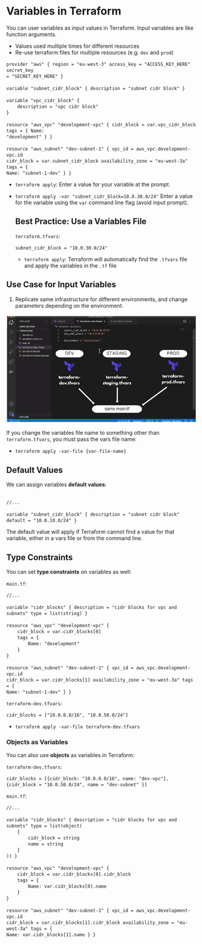 # Variables in Terraform

You can user variables as input values in Terraform. Input variables are like
function arguments.

- Values used multiple times for different resources
- Re-use terraform files for multiple resources (e.g. `dev` and `prod`)

```
provider "aws" { region = "eu-west-3" access_key = "ACCESS_KEY_HERE" secret_key
= "SECRET_KEY_HERE" }

variable "subnet_cidr_block" { description = "subnet cidr block" }

variable "vpc_cidr_block" {
    description = "vpc cidr block"
}

resource "aws_vpc" "development-vpc" { cidr_block = var.vpc_cidr_block tags = { Name:
"development" } }

resource "aws_subnet" "dev-subnet-1" { vpc_id = aws_vpc.development-vpc.id
cidr_block = var.subnet_cidr_block availability_zone = "eu-west-3a" tags = {
Name: "subnet-1-dev" } }

```

- `terraform apply`: Enter a value for your variable at the prompt.

- `terraform apply -var "subnet_cidr_block=10.0.30.0/24"` Enter a value for the
  variable using the `var` command line flag (avoid input prompt).

  ## Best Practice: Use a Variables File

  `terraform.tfvars`:

  ```
  subnet_cidr_block = "10.0.30.0/24"

  ```

  - `terraform apply`: Terraform will automatically find the `.tfvars` file and
    apply the variables in the `.tf` file

## Use Case for Input Variables

1. Replicate same infrastructure for different environments, and change
   parameters depending on the environment.

![variables](./variables.png)

If you change the variables file name to something other than
`terraform.tfvars`, you must pass the vars file name:

- `terraform apply -var-file {var-file-name}`

## Default Values

We can assign variables **default values**:

```

//...

variable "subnet_cidr_block" { description = "subnet cidr block" default = "10.0.10.0/24" }

```

The default value will apply if Terraform cannot find a value for that variable,
either in a vars file or from the command line.

## Type Constraints

You can set **type constraints** on variables as well:

`main.tf`:

```
//...

variable "cidr_blocks" { description = "cidr blocks for vpc and subnets" type = list(string) }

resource "aws_vpc" "development-vpc" {
    cidr_block = var.cidr_blocks[0]
    tags = {
        Name: "development"
    }
}

resource "aws_subnet" "dev-subnet-1" { vpc_id = aws_vpc.development-vpc.id
cidr_block = var.cidr_blocks[1] availability_zone = "eu-west-3a" tags = {
Name: "subnet-1-dev" } }

```

`terraform-dev.tfvars`:

```
cidr_blocks = ["10.0.0.0/16", "10.0.50.0/24"]

```

- `terraform apply -var-file terraform-dev.tfvars`

### Objects as Variables

You can also use **objects** as variables in Terraform:

`terraform-dev.tfvars`:

```
cidr_blocks = [{cidr_block: "10.0.0.0/16", name: "dev-vpc"}, {cidr_block = "10.0.50.0/24", name = "dev-subnet" }]

```

`main.tf`:

```
//...

variable "cidr_blocks" { description = "cidr blocks for vpc and subnets" type = list(object(
    {
        cidr_block = string
        name = string
    }
)) }

resource "aws_vpc" "development-vpc" {
    cidr_block = var.cidr_blocks[0].cidr_block
    tags = {
        Name: var.cidr_blocks[0].name
    }
}

resource "aws_subnet" "dev-subnet-1" { vpc_id = aws_vpc.development-vpc.id
cidr_block = var.cidr_blocks[1].cidr_block availability_zone = "eu-west-3a" tags = {
Name: var.cidr_blocks[1].name } }

```
